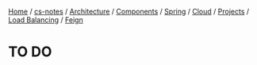 [Home](https://mengxianbin.github.io) /
[cs-notes](https://mengxianbin.github.io/cs-notes/site) /
[Architecture](https://mengxianbin.github.io/cs-notes/site/Architecture) /
[Components](https://mengxianbin.github.io/cs-notes/site/Architecture/Components) /
[Spring](https://mengxianbin.github.io/cs-notes/site/Architecture/Components/Spring) /
[Cloud](https://mengxianbin.github.io/cs-notes/site/Architecture/Components/Spring/Cloud) /
[Projects](https://mengxianbin.github.io/cs-notes/site/Architecture/Components/Spring/Cloud/Projects) /
[Load Balancing](https://mengxianbin.github.io/cs-notes/site/Architecture/Components/Spring/Cloud/Projects/Load%20Balancing) /
[Feign](https://mengxianbin.github.io/cs-notes/site/Architecture/Components/Spring/Cloud/Projects/Load%20Balancing/Feign)

# TO DO
